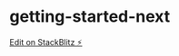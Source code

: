# getting-started-next

[Edit on StackBlitz ⚡️](https://stackblitz.com/edit/getting-started-next-larxvj)